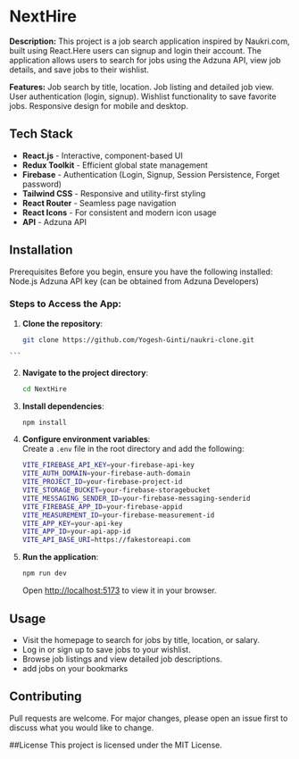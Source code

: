 # NextHire

**Description:**
This project is a job search application inspired by Naukri.com, built using React.Here users can signup and login their account. The application allows users to search for jobs using the Adzuna API, view job details, and save jobs to their wishlist.

**Features:**
Job search by title, location.
Job listing and detailed job view.
User authentication (login, signup).
Wishlist functionality to save favorite jobs.
Responsive design for mobile and desktop.

## Tech Stack

- **React.js** - Interactive, component-based UI
- **Redux Toolkit** - Efficient global state management
- **Firebase** - Authentication (Login, Signup, Session Persistence, Forget password)
- **Tailwind CSS** - Responsive and utility-first styling
- **React Router** - Seamless page navigation
- **React Icons** - For consistent and modern icon usage
- **API** - Adzuna API


## Installation
Prerequisites
Before you begin, ensure you have the following installed:
Node.js
Adzuna API key (can be obtained from Adzuna Developers)
  ### Steps to Access the App:
  
  1. **Clone the repository**:
      ```bash
      git clone https://github.com/Yogesh-Ginti/naukri-clone.git
    ```

2. **Navigate to the project directory**:
    ```bash
    cd NextHire
    ```

3. **Install dependencies**:
    ```bash
    npm install
    ```

4. **Configure environment variables**:  
   Create a `.env` file in the root directory and add the following:
    ```bash
    VITE_FIREBASE_API_KEY=your-firebase-api-key
    VITE_AUTH_DOMAIN=your-firebase-auth-domain
    VITE_PROJECT_ID=your-firebase-project-id
    VITE_STORAGE_BUCKET=your-firebase-storagebucket
    VITE_MESSAGING_SENDER_ID=your-firebase-messaging-senderid
    VITE_FIREBASE_APP_ID=your-firebase-appid
    VITE_MEASUREMENT_ID=your-firebase-measurement-id
    VITE_APP_KEY=your-api-key
    VITE_APP_ID=your-api-app-id
    VITE_API_BASE_URI=https://fakestoreapi.com
    ```

5. **Run the application**:
    ```bash
    npm run dev
    ```  
    Open [http://localhost:5173](http://localhost:5173) to view it in your browser.

## Usage
- Visit the homepage to search for jobs by title, location, or salary.
- Log in or sign up to save jobs to your wishlist.
- Browse job listings and view detailed job descriptions.
- add jobs on your bookmarks




## Contributing
Pull requests are welcome. For major changes, please open an issue first to discuss what you would like to change.

##License
This project is licensed under the MIT License.
